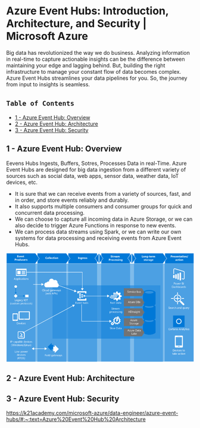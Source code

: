# Azure Event Hubs: Introduction, Architecture, and Security | Microsoft Azure

Big data has revolutionized the way we do business. Analyzing information in real-time to capture actionable insights can be the difference between maintaining your edge and lagging behind. But, building the right infrastructure to manage your constant flow of data becomes complex. Azure Event Hubs streamlines your data pipelines for you. So, the journey from input to insights is seamless.

## `Table of Contents`
- [1 - Azure Event Hub: Overview](#)
- [2 - Azure Event Hub: Architecture](#)
- [3 - Azure Event Hub: Security](#)

## 1 - Azure Event Hub: Overview

Eevens Hubs Ingests, Buffers, Sotres, Processes Data in real-Time. Azure Event Hubs are designed for big data ingestion from a different variety of sources such as social data, web apps, sensor data, weather data, IoT devices, etc.
- It is sure that we can receive events from a variety of sources, fast, and in order, and store events reliably and durably.
- It also supports multiple consumers and consumer groups for quick and concurrent data processing.
- We can choose to capture all incoming data in Azure Storage, or we can also decide to trigger Azure Functions in response to new events.
- We can process data streams using Spark, or we can write our own systems for data processing and receiving events from Azure Event Hubs.

<p align="center">
  <img src="https://github.com/paulveillard/cybersecurity-azure/blob/main/A%20-%20Azure%20Services/MESSAGING/img/event_hubs_full_pipeline.png?raw=true" alt="Sublime's custom image"/>
</p>


## 2 - Azure Event Hub: Architecture

## 3 - Azure Event Hub: Security






https://k21academy.com/microsoft-azure/data-engineer/azure-event-hubs/#:~:text=Azure%20Event%20Hub%20Architecture
